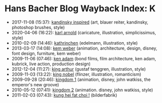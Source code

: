 # Hans Bacher Blog Wayback Index: K

* 2017-11-08 (15:37): [kandinsky inspired](https://web.archive.org/web/https://one1more2time3.wordpress.com/2017/11/08/kandinsky-inspired/) (art, blauer reiter, kandinsky, photoshop brushes, style)
* 2020-04-06 (16:22): [karl arnold](https://web.archive.org/web/https://one1more2time3.wordpress.com/2020/04/06/karl-arnold/) (caricature, illustration, simplicissimus, style)
* 2010-02-09 (14:46): [kathrinchen](https://web.archive.org/web/https://one1more2time3.wordpress.com/2010/02/09/kathrinchen/) (edelmann, illustration, style)
* 2013-03-17 (14:08): [kem weber](https://web.archive.org/web/https://one1more2time3.wordpress.com/2013/03/17/kem-weber/) (animation, architecture, design, disney, font design, furniture, kem weber)
* 2009-11-06 (07:46): [ken adam](https://web.archive.org/web/https://one1more2time3.wordpress.com/2009/11/06/ken-adam/) (bond films, film architecture, ken adam, kubrick, live action, production design)
* 2012-12-04 (11:27): [king arthur](https://web.archive.org/web/https://one1more2time3.wordpress.com/2012/12/04/king-arthur/) (gustaf tenggren, illustration, style)
* 2009-11-03 (13:22): [king nobel](https://web.archive.org/web/https://one1more2time3.wordpress.com/2009/11/03/king-nobel/) (flinzer, illustration, romanticism)
* 2009-09-28 (20:46): [kingdom 1](https://web.archive.org/web/https://one1more2time3.wordpress.com/2009/09/28/kingdom/) (animation, disney, john watkiss, the emperor's new groove)
* 2010-05-12 (07:41): [kingdom 2](https://web.archive.org/web/https://one1more2time3.wordpress.com/2010/05/12/kingdom-2/) (animation. disney, john watkiss, style)
* 2011-02-03 (07:43): [kung hei fat choi !](https://web.archive.org/web/https://one1more2time3.wordpress.com/2011/02/03/kung-hei-fat-choi/) (bilderfabrik)